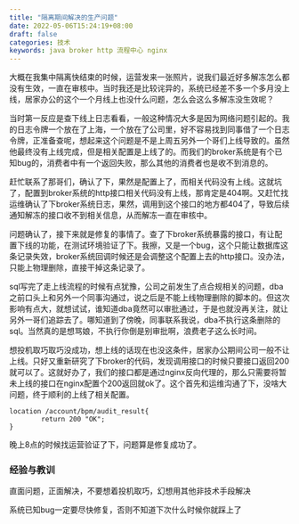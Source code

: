 ```yaml
---
title: "隔离期间解决的生产问题"
date: 2022-05-06T15:24:19+08:00
draft: false
categories: 技术
keywords: java broker http 流程中心 nginx
---
```


大概在我集中隔离快结束的时候，运营发来一张照片，说我们最近好多解冻怎么都没有生效，一直在审核中。当时我还是比较诧异的，系统已经差不多一个多月没上线，居家办公的这个一个月线上也没什么问题，怎么会这么多解冻没生效呢？

当时第一反应是查下线上日志看看，一般这种情况大多是因为网络问题引起的。我的日志令牌一个放在了上海，一个放在了公司里，好不容易找到同事借了一个日志令牌，正准备查呢，想起来这个问题是不是上周五另外一个哥们上线导致的。虽然他最终没有上线完成，但是相关配置是上线了的。而我们的broker系统是有个已知bug的，消费者中有一个返回失败，那么其他的消费者也是收不到消息的。

赶忙联系了那哥们，确认了下，果然是配置上了，而相关代码没有上线。这就坑了，配置到broker系统的http接口相关代码没有上线，那肯定是404啊。又赶忙找运维确认了下broker系统日志，果然，调用到这个接口的地方都404了，导致后续通知解冻的接口收不到相关信息，从而解冻一直在审核中。

问题确认了，接下来就是修复的事情了。查了下broker系统暴露的接口，有让配置下线的功能，在测试环境验证了下。我擦，又是一个bug，这个只能让数据库这条记录失效，broker系统回调时候还是会调整这个配置上去的http接口。没办法，只能上物理删除，直接干掉这条记录了。

sql写完了走上线流程的时候有点犹豫，公司之前发生了点合规相关的问题，dba之前口头上和另外一个同事沟通过，说之后是不能上线物理删除的脚本的。但这次影响有点大，就想试试，谁知道dba竟然可以审批通过，于是也就没再关注，就让另外一哥们追踪去了。哪知道到了傍晚，同事联系我说，dba不执行这条删除的sql。当然真的是想骂娘，不执行你倒是别审批啊，浪费老子这么长时间。

想投机取巧取巧没成功，想上线的话现在也没这条件，居家办公期间公司一般不让上线。只好又重新研究了下broker的代码，发现调用接口的时候只要接口返回200就可以了。这就好办了，我们的接口都是通过nginx反向代理的，那么只需要将暂未上线的接口在nginx配置个200返回就ok了。这个首先和运维沟通了下，没啥大问题，终于顺利的上线了相关配置。

```
location /account/bpm/audit_result{
        return 200 "OK";
}
```

晚上8点的时候找运营验证了下，问题算是修复成功了。

### 经验与教训

直面问题，正面解决，不要想着投机取巧，幻想用其他非技术手段解决

系统已知bug一定要尽快修复，否则不知道下次什么时候你就踩上了

